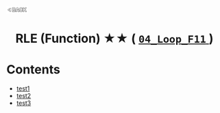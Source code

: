 <p align="left">
  <a href="../README.md">
    <img src="../../Z99-OTHERS/00-common/00-back.png" style="width:10%">
  </a>
</p>

<div align="center">
  <h1>
    RLE (Function) ★★ (
      <a href="https://drive.google.com/file/d/1TFt7ByWF1iL5RG1q5c2kTaf2cv7yKsWl/view?usp=drive_link">
        <code>04_Loop_F11</code>
      </a>
    )
  </h1>
</div>

# Contents

-   [test1]()
-   [test2]()
-   [test3]()

